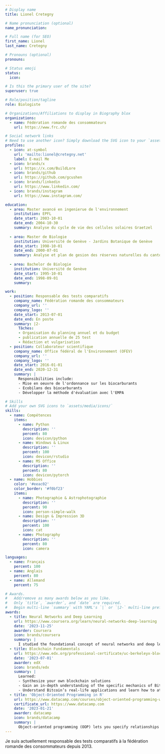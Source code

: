 ```yaml
---
# Display name
title: Lionel Cretegny

# Name pronunciation (optional)
name_pronunciation:

# Full name (for SEO)
first_name: Lionel
last_name: Cretegny

# Pronouns (optional)
pronouns:

# Status emoji
status:
  icon: 

# Is this the primary user of the site?
superuser: true

# Role/position/tagline
role: Biologiste

# Organizations/Affiliations to display in Biography blox
organizations:
  - name: Fédération romande des consommateurs
    url: https://www.frc.ch/

# Social network links
# Need to use another icon? Simply download the SVG icon to your `assets/media/icons/` folder.
profiles:
  - icon: at-symbol
    url: 'mailto:lionel@cretegny.net'
    label: E-mail Me
  - icon: brands/x
    url: https://x.com/BuildLore
  - icon: brands/github
    url: https://github.com/gcushen
  - icon: brands/linkedin
    url: https://www.linkedin.com/
  - icon: brands/instagram
    url: https://www.instagram.com/

education:
  - area: Master avancé en ingenierue de l'environnement
    institution: EPFL
    date_start: 2003-10-01
    date_end: 2004-10-30
    summary: Analyse du cycle de vie des cellules solaires Graetzel
    
  - area: Master de Biologie
    institution: Université de Genève - Jardins Botanique de Genève
    date_start: 1998-10-01
    date_end: 2000-07-01
    summary: Analyse et plan de gesion des réserves naturelles du canton de Genève
    
  - area: Bachelor de Biologie
    institution: Université de Genève
    date_start: 1995-10-01
    date_end: 1998-09-01
    summary:

work:
  - position: Responsable des tests comparatifs
    company_name: Fédération romande des consommateurs
    company_url: ''
    company_logo: ''
    date_start: 2013-07-01
    date_end: En poste
    summary: |2-
      Tâches:
      - Organisation du planning annuel et du budget
      - publication annuelle de 25 test
      - Rédaction et vulgarisation
  - position: Collaborateur scientifique
    company_name: Office fédéral de l'Environnement (OFEV)
    company_url: ''
    company_logo: ''
    date_start: 2016-01-01
    date_end: 2020-12-31
    summary: |
      Responsibilities include:
      - Mise en oeuvre de l'ordonnance sur les biocarburants
      - Ecobilans des biocarburants
      - Développer la méthode d'évaluation avec l'EMPA

# Skills
# Add your own SVG icons to `assets/media/icons/`
skills:
  - name: Compétences
    items:
      - name: Python
        description: ''
        percent: 80
        icon: devicon/python
      - name: Windows & Linux
        description: ''
        percent: 100
        icon: devicon/rstudio
      - name: MS Office
        description: ''
        percent: 80
        icon: devicon/pytorch
  - name: Hobbies
    color: '#eeac02'
    color_border: '#f0bf23'
    items:
      - name: Photographie & Astrophotographie
        description: ''
        percent: 90
        icon: person-simple-walk
      - name: Design & Impression 3D
        description: ''
        percent: 100
        icon: cat
      - name: Photography
        description: ''
        percent: 80
        icon: camera

languages:
  - name: Français
    percent: 100
  - name: Anglais
    percent: 80
  - name: Allemand
    percent: 75

# Awards.
#   Add/remove as many awards below as you like.
#   Only `title`, `awarder`, and `date` are required.
#   Begin multi-line `summary` with YAML's `|` or `|2-` multi-line prefix and indent 2 spaces below.
awards:
  - title: Neural Networks and Deep Learning
    url: https://www.coursera.org/learn/neural-networks-deep-learning
    date: '2023-11-25'
    awarder: Coursera
    icon: brands/coursera
    summary: |
      I studied the foundational concept of neural networks and deep learning. By the end, I was familiar with the significant technological trends driving the rise of deep learning; build, train, and apply fully connected deep neural networks; implement efficient (vectorized) neural networks; identify key parameters in a neural network’s architecture; and apply deep learning to your own applications.
  - title: Blockchain Fundamentals
    url: https://www.edx.org/professional-certificate/uc-berkeleyx-blockchain-fundamentals
    date: '2023-07-01'
    awarder: edX
    icon: brands/edx
    summary: |
      Learned:
      - Synthesize your own blockchain solutions
      - Gain an in-depth understanding of the specific mechanics of Bitcoin
      - Understand Bitcoin’s real-life applications and learn how to attack and destroy Bitcoin, Ethereum, smart contracts and Dapps, and alternatives to Bitcoin’s Proof-of-Work consensus algorithm
  - title: 'Object-Oriented Programming in R'
    url: https://www.datacamp.com/courses/object-oriented-programming-with-s3-and-r6-in-r
    certificate_url: https://www.datacamp.com
    date: '2023-01-21'
    awarder: datacamp
    icon: brands/datacamp
    summary: |
      Object-oriented programming (OOP) lets you specify relationships between functions and the objects that they can act on, helping you manage complexity in your code. This is an intermediate level course, providing an introduction to OOP, using the S3 and R6 systems. S3 is a great day-to-day R programming tool that simplifies some of the functions that you write. R6 is especially useful for industry-specific analyses, working with web APIs, and building GUIs.
---
```


Je suis actuellement responsable des tests comparatifs à la fédération romande des consommateurs depuis 2013.
